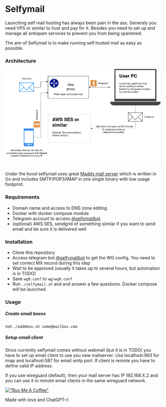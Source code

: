 # Selfymail

Launching self mail hosting has always been pain in the ass. Generaly you need VPS or similar to host and pay for it. Besides you need to set up and manage all antispam services to prevent you from being spammed. 

The aim of Selfymail is to make running self hosted mail as easy as possible.

### Architecture

![](Selfymail.drawio.png)


Under the hood selfymail uses great [Maddy mail server](https://maddy.email/) which is written in Go and includes SMTP/POP3/IMAP in one single binary with low usage footprint.

### Requirements

* Domain name and access to DNS zone editing
* Docker with docker compose module
* Telegram account to access [@selfymailbot](https://t.me/selfymailbot)
* (optional) AWS SES, sendgrid of something similar if you want to send email and be sure it is delivered well

### Installation

* Clone this repository
* Access telegram bot [@selfymailbot](https://t.me/selfymailbot) to get the WG config. You need to set correct MX record during this step
* Wait to be approved (usually it takes up to several hours, but automation is in TODO)
* Save `wg0.conf` to `wg/wg0.conf`
* Run `./selfymail.sh` and and answer a few questions. Docker compose will be launched.

### Usage

##### Create email boxes

run `./addmbox.sh some@mailbox.com`

##### Setup email client
Since currently selfymail comes without webmail (but it is in TODO) you have to set up email client to use you new mailserver.
Use localhost:993 for imap and localhost:587 for email smtp port. If client is remote you have to define valid IP address.

If you use wireguard (default), then your mail server has IP  192.168.X.2 and you can use it in remote email clients in the same wireguard network.


[!["Buy Me A Coffee"](https://cdn.buymeacoffee.com/buttons/v2/default-yellow.png)](https://www.buymeacoffee.com/rooty)

Made with love and ChatGPT=)